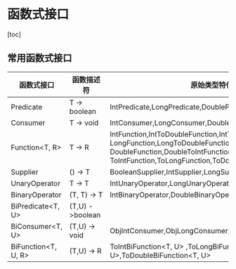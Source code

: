 # 函数式接口

[toc]



## 常用函数式接口

| 函数式接口          | 函数描述符      | 原始类型特化                                                 |
| ------------------- | --------------- | ------------------------------------------------------------ |
| Predicate<T>        | T -> boolean    | IntPredicate,LongPredicate,DoublePredicate                   |
| Consumer<T>         | T -> void       | IntConsumer,LongConsumer,DoubleConsumer                      |
| Function<T, R>      | T -> R          | IntFunction<R>,IntToDoubleFunction,IntToLongFunction<br />LongFunction<R>,LongToDoubleFunction,LongToIntFunction<br />DoubleFunction<R>,DoubleToIntFunction,DoubleToLongFunction<br />ToIntFunction<T>,ToLongFunction<T>,ToDoubleFunction<T> |
| Supplier<T>         | () -> T         | BooleanSupplier,IntSupplier,LongSupplier,DoubleSupplier      |
| UnaryOperator<T>    | T -> T          | IntUnaryOperator,LongUnaryOperator,DoubleUnaryOperator       |
| BinaryOperator<T>   | (T, T) -> T     | IntBinaryOperator,DoubleBinaryOperator,LongBinaryOperator    |
| BiPredicate<T, U>   | (T,U) ->boolean |                                                              |
| BiConsumer<T, U>    | (T,U) -> void   | ObjIntConsumer<T>,ObjLongConsumer<T>,ObjDoubleConsumer<T>    |
| BiFunction<T, U, R> | (T,U) -> R      | ToIntBiFunction<T, U> ,ToLongBiFunction<T, U>,ToDoubleBiFunction<T, U> |

